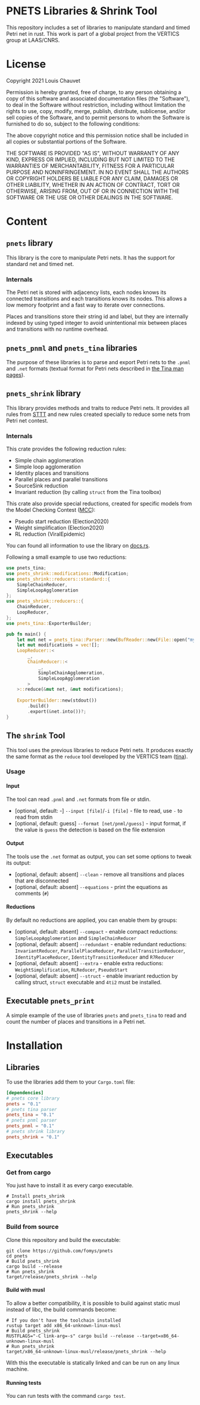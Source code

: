 # PNETS Libraries & Shrink Tool

This repository includes a set of libraries to manipulate standard and timed Petri net in rust.
This work is part of a global project from the VERTICS group at LAAS/CNRS.

# License

Copyright 2021 Louis Chauvet

Permission is hereby granted, free of charge, to any person obtaining a copy of
this software and associated documentation files (the "Software"), to deal in
the Software without restriction, including without limitation the rights to
use, copy, modify, merge, publish, distribute, sublicense, and/or sell copies
of the Software, and to permit persons to whom the Software is furnished to do
so, subject to the following conditions:

The above copyright notice and this permission notice shall be included in all
copies or substantial portions of the Software.

THE SOFTWARE IS PROVIDED "AS IS", WITHOUT WARRANTY OF ANY KIND, EXPRESS OR
IMPLIED, INCLUDING BUT NOT LIMITED TO THE WARRANTIES OF MERCHANTABILITY,
FITNESS FOR A PARTICULAR PURPOSE AND NONINFRINGEMENT. IN NO EVENT SHALL THE
AUTHORS OR COPYRIGHT HOLDERS BE LIABLE FOR ANY CLAIM, DAMAGES OR OTHER
LIABILITY, WHETHER IN AN ACTION OF CONTRACT, TORT OR OTHERWISE, ARISING FROM,
OUT OF OR IN CONNECTION WITH THE SOFTWARE OR THE USE OR OTHER DEALINGS IN THE
SOFTWARE.

# Content

## `pnets` library

This library is the core to manipulate Petri nets. It has the support for standard net and timed net.

### Internals

The Petri net is stored with adjacency lists, each nodes knows its connected transitions and each transitions knows
its nodes. This allows a low memory footprint and a fast way to iterate over connections.

Places and transitions store their string id and label, but they are internally indexed by using typed integer to avoid
unintentional mix between places and transitions with no runtime overhead.

## `pnets_pnml` and `pnets_tina` libraries

The purpose of these libraries is to parse and export Petri nets to the `.pnml` and `.net` formats (textual format for Petri nets described in [the Tina man pages](http://projects.laas.fr/tina/manuals/formats.html)).

## `pnets_shrink` library

This library provides methods and traits to reduce Petri nets.
It provides all rules from [STTT](https://todoref.fr) and new rules created specially to reduce some nets from Petri net contest.

### Internals

This crate provides the following reduction rules:
- Simple chain agglomeration
- Simple loop agglomeration
- Identity places and transitions
- Parallel places and parallel transitions
- SourceSink reduction
- Invariant reduction (by calling `struct` from the Tina toolbox)

This crate also provide special reductions, created for specific models from the Model Checking Contest ([MCC](https://mcc.lip6.fr/)):
- Pseudo start reduction (Election2020)
- Weight simplification (Election2020)
- RL reduction (ViralEpidemic)

You can found all information to use the library on [docs.rs](https://docs.rs/pnets_shrink/0.1.0/pnets_shrink/).

Following a small example to use two reductions:


```rust
use pnets_tina;
use pnets_shrink::modifications::Modification;
use pnets_shrink::reducers::standard::{
    SimpleChainReducer,
    SimpleLoopAgglomeration
};
use pnets_shrink::reducers::{
    ChainReducer,
    LoopReducer,
};
use pnets_tina::ExporterBuilder;

pub fn main() {
    let mut net = pnets_tina::Parser::new(BufReader::new(File::open("mynet.net")?)).parse()?.into();
    let mut modifications = vec![];
    LoopReducer::<
        _,
        ChainReducer::<
            _,
            SimpleChainAgglomeration,
            SimpleLoopAgglomeration
        >
    >::reduce(&mut net, &mut modifications);
    
    ExporterBuilder::new(stdout())
        .build()
        .export(&net.into())?;
}
```

## The `shrink` Tool

This tool uses the previous libraries to reduce Petri nets. It produces exactly the same format as the `reduce` tool
developed by the VERTICS team ([tina](http://projects.laas.fr/tina/home.php)).

### Usage

#### Input

The tool can read `.pnml` and `.net` formats from file or stdin.

- [optional, default: -] `--input [file]`/`-i [file]` - file to read,  use `-` to read from stdin
- [optional, default: guess] `--format [net/pnml/guess]` - input format, if the value is `guess` the detection is based on the file extension

#### Output

The tools use the `.net` format as output, you can set some options to tweak its output:
- [optional, default: absent] `--clean` - remove all transitions and places that are disconnected
- [optional, default: absent] `--equations` - print the equations as comments (`#`)

#### Reductions

By default no reductions are applied, you can enable them by groups:
- [optional, default: absent] `--compact` - enable compact reductions: `SimpleLoopAgglomeration` and `SimpleChainReducer`
- [optional, default: absent] `--redundant` - enable redundant reductions: `InvariantReducer`, `ParallelPlaceReducer`, `ParallelTransitionReducer`, `IdentityPlaceReducer`, `IdentityTransitionReducer` and `R7Reducer`
- [optional, default: absent] `--extra` - enable extra reductions: `WeightSimplification`, `RLReducer`, `PseudoStart`
- [optional, default: absent] `--struct` - enable invariant reduction by calling struct, `struct` executable and `4ti2` must be installed.


## Executable `pnets_print`

A simple example of the use of libraries `pnets` and `pnets_tina` to read and count the number of places and transitions
in a Petri net.

# Installation

## Libraries
To use the libraries add them to your `Cargo.toml` file:
```toml
[dependencies]
# pnets core library
pnets = "0.1"
# pnets tina parser
pnets_tina = "0.1"
# pnets pnml parser
pnets_pnml = "0.1"
# pnets shrink library
pnets_shrink = "0.1"
```

## Executables

### Get from cargo

You just have to install it as every cargo executable.

```shell
# Install pnets_shrink
cargo install pnets_shrink
# Run pnets_shrink
pnets_shrink --help
```

### Build from source

Clone this repository and build the executable:
```shell
git clone https://github.com/fomys/pnets
cd pnets
# Build pnets_shrink
cargo build --release
# Run pnets_shrink
target/release/pnets_shrink --help
```

#### Build with musl

To allow a better compatibility, it is possible to build against static musl instead of libc, the build commands become:
```shell
# If you don't have the toolchain installed
rustup target add x86_64-unknown-linux-musl
# Build pnets_shrink
RUSTFLAGS="-C link-arg=-s" cargo build --release --target=x86_64-unknown-linux-musl
# Run pnets_shrink
target/x86_64-unknown-linux-musl/release/pnets_shrink --help
```
With this the executable is statically linked and can be run on any linux machine.

#### Running tests

You can run tests with the command `cargo test`.
